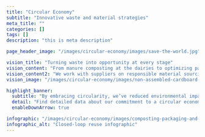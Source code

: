 ```yaml
---
title: "Circular Economy"
subtitle: "Innovative waste and material strategies"
meta_title: ""
categories: []
tags: []
description: "this is meta description"

page_header_image: "/images/circular-economy/images/save-the-world.jpg"

vision_title: "Turning waste into opportunity at every stage"
vision_content: "From manure composting at the dairies to optimizing packaging design for manufacturing, we strive to minimize waste and close the loop wherever possible."
vision_content2: "We work with suppliers on responsible material sourcing and invest in techniques that promote recycling, reuse, and safe waste disposal."
vision_image: "/images/circular-economy/images/non-assembled-cardboard-parcel-boxes.jpg"

highlight_banner:
  subtitle: "By embracing circularity, we’ve reduced environmental impact, enhanced brand reputation, and drove greater resource efficiency throughout our value chain."
  detail: "Find detailed data about our commitment to a circular economy below."
  enableDownArrow: true

infographic: "/images/circular-economy/images/composting-packaging-and-waste-diversion-graphic.jpg"
infographic_alt: "Closed-loop reuse infographic"
---
```

